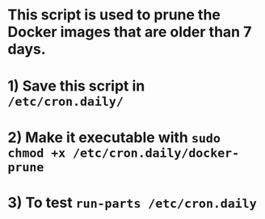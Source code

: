 # This script is used to prune the Docker images that are older than 7 days.
# 1) Save this script in `/etc/cron.daily/`
# 2) Make it executable with `sudo chmod +x /etc/cron.daily/docker-prune`
# 3) To test `run-parts /etc/cron.daily`

